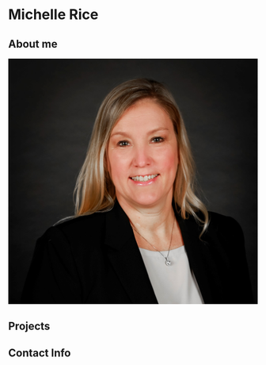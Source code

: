 

# Michelle Rice

## About me

![hello](assets/images/bio-photo.jpg)<!-- .element height="50%" width="50%" -->

## Projects









## Contact Info
